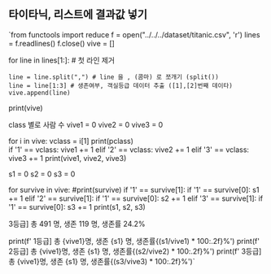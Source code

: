 ## 타이타닉, 리스트에 결과값 넣기

`from functools import reduce
f = open("../../../dataset/titanic.csv", 'r')
lines = f.readlines()
f.close()
vive = []

for line in lines[1:]: # 첫 라인 제거
   
    line = line.split(",") # line 을 , (콤마) 로 쪼개기 (split())
    line = line[1:3] # 생존여부, 객실등급 데이터 추출 ([1],[2]번째 데이타)
    vive.append(line)

print(vive)

 class 별로 사람 수 
vive1 = 0
vive2 = 0
vive3 = 0

for i in vive:
    vclass = i[1]
    print(pclass)   
    if '1' == vclass:
        vive1 += 1
    elif '2' == vclass:
        vive2 += 1
    elif '3' == vclass:
        vive3 += 1
print(vive1, vive2, vive3)

s1 = 0
s2 = 0
s3 = 0


for survive in vive:
    #print(survive)
    if '1' == survive[1]:
        if '1' == survive[0]:
            s1 += 1
    elif '2' == survive[1]:
        if '1' == survive[0]:
            s2 += 1
    elif '3' == survive[1]:
        if '1' == survive[0]:
            s3 += 1
print(s1, s2, s3)

3등급] 총 491 명, 생존 119 명, 생존률 24.2%

print(f' 1등급] 총 {vive1}명, 생존 {s1} 명, 생존률{(s1/vive1) * 100:.2f}%')
print(f' 2등급] 총 {vive1}명, 생존 {s1} 명, 생존률{(s2/vive2) * 100:.2f}%')
print(f' 3등급] 총 {vive1}명, 생존 {s1} 명, 생존률{(s3/vive3) * 100:.2f}%')`
